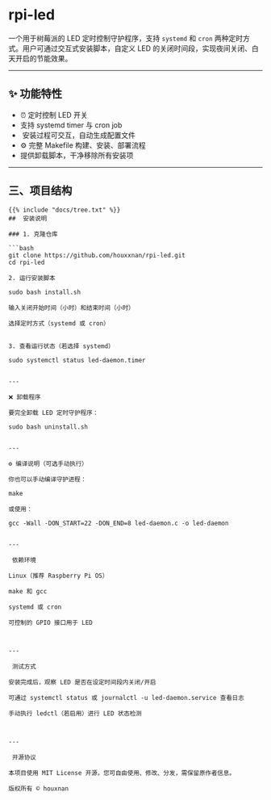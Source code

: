 
# rpi-led

一个用于树莓派的 LED 定时控制守护程序，支持 `systemd` 和 `cron` 两种定时方式。用户可通过交互式安装脚本，自定义 LED 的关闭时间段，实现夜间关闭、白天开启的节能效果。

---

## ✨ 功能特性

- ⏰ 定时控制 LED 开关
-  支持 systemd timer 与 cron job
- ‍ 安装过程可交互，自动生成配置文件
- ⚙️ 完整 Makefile 构建、安装、部署流程
-  提供卸载脚本，干净移除所有安装项

---

## 三、项目结构
<!-- 使用代码块包含外部文件 -->
```text
{{% include "docs/tree.txt" %}}
##  安装说明

### 1. 克隆仓库

```bash
git clone https://github.com/houxxnan/rpi-led.git
cd rpi-led

2. 运行安装脚本

sudo bash install.sh

输入关闭开始时间（小时）和结束时间（小时）

选择定时方式（systemd 或 cron）


3. 查看运行状态（若选择 systemd）

sudo systemctl status led-daemon.timer


---

❌ 卸载程序

要完全卸载 LED 定时守护程序：

sudo bash uninstall.sh


---

⚙️ 编译说明（可选手动执行）

你也可以手动编译守护进程：

make

或使用：

gcc -Wall -DON_START=22 -DON_END=8 led-daemon.c -o led-daemon


---

 依赖环境

Linux（推荐 Raspberry Pi OS）

make 和 gcc

systemd 或 cron

可控制的 GPIO 接口用于 LED



---

 测试方式

安装完成后，观察 LED 是否在设定时间段内关闭/开启

可通过 systemctl status 或 journalctl -u led-daemon.service 查看日志

手动执行 ledctl（若启用）进行 LED 状态检测



---

 开源协议

本项目使用 MIT License 开源，您可自由使用、修改、分发，需保留原作者信息。

版权所有 © houxnan

